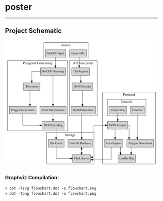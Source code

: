 # poster
---
## Project Schematic
![flowchart](flowchart.svg)

### Graphviz Compilation:  
`> dot -Tsvg flowchart.dot -o flowchart.svg`  
`> dot -Tpng flowchart.dot -o flowchart.png`
